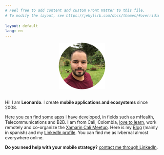 ```yaml
---
# Feel free to add content and custom Front Matter to this file.
# To modify the layout, see https://jekyllrb.com/docs/themes/#overriding-theme-defaults

layout: default
lang: en
---
```


<center>
    <img src="/images/profile.png" height="152" />
    <br/><br/>
</center>

Hi! I am __Leonardo__. I create __mobile applications and ecosystems__ since 2008.

[Here you can find some apps I have developed](/apps), in fields such as mHealth, Telecommunications and B2B. I am from Cali, Colombia, [love to learn](/tech), work remotely and co-organize the [Xamarin Cali Meetup](https://www.meetup.com/Xamarin-Cali/). Here is my [Blog](https://blog.lvbernal.com/) (mainly in spanish) and my [LinkedIn profile](https://www.linkedin.com/in/lvbernal/). You can find me as lvbernal almost everywhere online.

__Do you need help with your mobile strategy?__ [contact me through LinkedIn](https://www.linkedin.com/in/lvbernal/).
